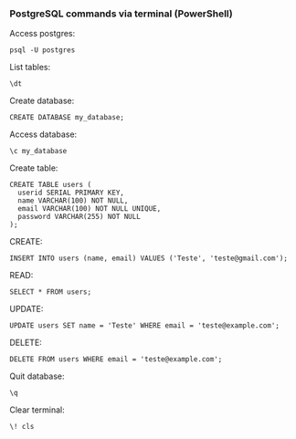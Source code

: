 ### PostgreSQL commands via terminal (PowerShell)

Access postgres:
```
psql -U postgres
```

List tables:
```
\dt
```

Create database:
```
CREATE DATABASE my_database;
```

Access database:
```
\c my_database
```

Create table:
```
CREATE TABLE users (
  userid SERIAL PRIMARY KEY,
  name VARCHAR(100) NOT NULL, 
  email VARCHAR(100) NOT NULL UNIQUE,
  password VARCHAR(255) NOT NULL
);
```

CREATE:
```
INSERT INTO users (name, email) VALUES ('Teste', 'teste@gmail.com');
```

READ:
```
SELECT * FROM users;
```

UPDATE:
```
UPDATE users SET name = 'Teste' WHERE email = 'teste@example.com';
```

DELETE:
```
DELETE FROM users WHERE email = 'teste@example.com';
```


Quit database:
```
\q
```

Clear terminal:

```
\! cls
```
